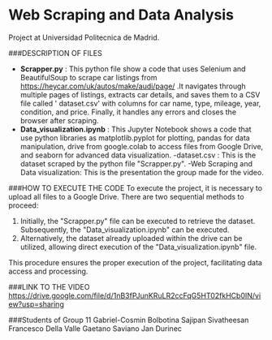 # Web Scraping and Data Analysis
Project at Universidad Politecnica de Madrid.

###DESCRIPTION OF FILES
- **Scrapper.py** : This python file show a code that uses Selenium and BeautifulSoup to scrape car listings from https://heycar.com/uk/autos/make/audi/page/ .It navigates through multiple pages of listings, extracts car details, and saves them to a CSV file called ' dataset.csv' with columns for car name, type, mileage, year, condition, and price. Finally, it handles any errors and closes the browser after scraping.
- **Data_visualization.ipynb** : This Jupyter Notebook shows a code that use python libraries as matplotlib.pyplot for plotting, pandas for data manipulation, drive from google.colab to access files from Google Drive, and seaborn for advanced data visualization. 
-dataset.csv : This is the dataset scraped by the python file "Scrapper.py". 
-Web Scraping and Data visualization: This is the presentation the group made for the video. 

###HOW TO EXECUTE THE CODE
To execute the project, it is necessary to upload all files to a Google Drive. There are two sequential methods to proceed:
1. Initially, the "Scrapper.py" file can be executed to retrieve the dataset. Subsequently, the "Data_visualization.ipynb" can be executed.
2. Alternatively, the dataset already uploaded within the drive can be utilized, allowing direct execution of the "Data_visualization.ipynb" file.

This procedure ensures the proper execution of the project, facilitating data access and processing.

###LINK TO THE VIDEO
https://drive.google.com/file/d/1nB3fPJunKRuLR2ccFqG5HT02fkHCb0IN/view?usp=sharing

###Students of Group 11
Gabriel-Cosmin Bolbotina
Sajipan Sivatheesan
Francesco Della Valle
Gaetano Saviano
Jan Durinec


